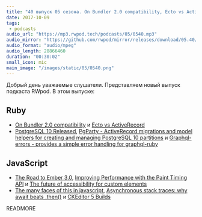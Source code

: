 ```yaml
---
title: "40 выпуск 05 сезона. On Bundler 2.0 compatibility, Ecto vs ActiveRecord, the road to Ember 3.0, PostgreSQL 10, CKEditor 5 и прочее"
date: 2017-10-09
tags:
 - podcasts
audio_url: "https://mp3.rwpod.tech/podcasts/05/0540.mp3"
audio_mirror: "https://github.com/rwpod/mirror/releases/download/05.40/0540.mp3"
audio_format: "audio/mpeg"
audio_length: 28866460
duration: "00:30:02"
small_icon: mic
main_image: "/images/static/05/0540.png"
---
```


Добрый день уважаемые слушатели. Представляем новый выпуск подкаста RWpod. В этом выпуске:

## Ruby

 - [On Bundler 2.0 compatibility](https://depfu.com/blog/2017/10/04/on-bundler-20-compatibility) и [Ecto vs ActiveRecord](https://www.dailydrip.com/blog/ecto-vs-activerecord)
 - [PostgreSQL 10 Released](https://www.postgresql.org/about/news/1786/), [PgParty - ActiveRecord migrations and model helpers for creating and managing PostgreSQL 10 partitions](https://github.com/rkrage/pg_party) и [Graphql-errors - provides a simple error handling for graphql-ruby](https://github.com/exAspArk/graphql-errors)

## JavaScript

 - [The Road to Ember 3.0](https://emberjs.com/blog/2017/10/03/the-road-to-ember-3-0.html), [Improving Performance with the Paint Timing API](https://www.sitepen.com/blog/2017/10/06/improving-performance-with-the-paint-timing-api/) и [The future of accessibility for custom elements](https://medium.com/dev-channel/the-future-of-accessibility-for-custom-elements-291cfb3ffabe)
 - [The many faces of this in javascript](https://blog.pragmatists.com/the-many-faces-of-this-in-javascript-5f8be40df52e), [Asynchronous stack traces: why await beats .then()](https://mathiasbynens.be/notes/async-stack-traces) и [CKEditor 5 Builds](https://ckeditor.com/ckeditor-5-builds/)

READMORE
